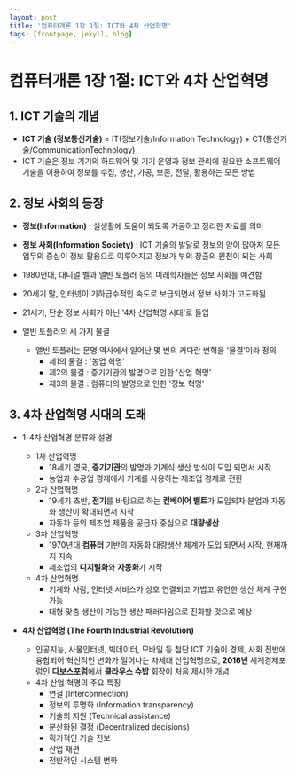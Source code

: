 ```yaml
---
layout: post
title: '컴퓨터개론 1장 1절: ICT와 4차 산업혁명'
tags: [frontpage, jekyll, blog]
---
```


# 컴퓨터개론 1장 1절: ICT와 4차 산업혁명

## 1. ICT 기술의 개념
- **ICT 기술 (정보통신기술)** = IT(정보기술/Information Technology) + CT(통신기술/CommunicationTechnology)
- ICT 기술은 정보 기기의 하드웨어 및 기기 운영과 정보 관리에 필요한 소프트웨어 기술을 이용하여 정보를 수집, 생산, 가공, 보존, 전달, 활용하는 모든 방법


## 2. 정보 사회의 등장
- **정보(Information)** : 실생활에 도움이 되도록 가공하고 정리한 자료를 의미
- **정보 사회(Information Society)** : ICT 기술의 발달로 정보의 양이 많아져 모든 업무의 중심이 정보 활용으로 이루어지고 정보가 부의 창출의 원천이 되는 사회

- 1980년대, 대니얼 벨과 앨빈 토플러 등의 미래학자들은 정보 사회를 예견함
- 20세기 말, 인터넷이 기하급수적인 속도로 보급되면서 정보 사회가 고도화됨
- 21세기, 단순 정보 사회가 아닌 '4차 산업혁명 시대'로 돌입

- 앨빈 토플러의 세 가지 물결
    - 앨빈 토플러는 문명 역사에서 일어난 몇 번의 커다란 변혁을 '물결'이라 정의
        - 제1의 물결 : '농업 혁명'
        - 제2의 물결 : 증기기관의 발명으로 인한 '산업 혁명'
        - 제3의 물결 : 컴퓨터의 발명으로 인한 '정보 혁명'


## 3. 4차 산업혁명 시대의 도래
- 1-4차 산업혁명 분류와 설명
    - 1차 산업혁명
        - 18세기 영국, **증기기관**의 발명과 기계식 생산 방식이 도입 되면서 시작
        - 농업과 수공업 경제에서 기계를 사용하는 제조업 경제로 전환
    - 2차 산업혁명
        - 19세기 초반, **전기**를 바탕으로 하는 **컨베이어 벨트**가 도입되자 분업과 자동화 생산이 확대되면서 시작
        - 자동차 등의 제조업 제품을 공급자 중심으로 **대량생산**
    - 3차 산업혁명
        - 1970년대 **컴퓨터** 기반의 자동화 대량생산 체계가 도입 되면서 시작, 현재까지 지속
        - 제조업의 **디지털화**와 **자동화**가 시작
    - 4차 산업혁명
        - 기계와 사람, 인터넷 서비스가 상호 연결되고 가볍고 유연한 생산 체계 구현 가능
        - 대형 맞춤 생산이 가능한 생산 패러다임으로 진화할 것으로 예상

- **4차 산업혁명 (The Fourth Industrial Revolution)**
    - 인공지능, 사물인터넷, 빅데이터, 모바일 등 첨단 ICT 기술이 경제, 사회 전반에 융합되어 혁신적인 변화가 일어나는 차세대 산업혁명으로, **2016년** 세계경제포럼인 **다보스포럼**에서 **클라우스 슈밥** 회장이 처음 제시한 개념
    - 4차 산업 혁명의 주요 특징
        - 연결 (Interconnection)
        - 정보의 투명화 (Information transparency)
        - 기술의 지원 (Technical assistance)
        - 분산화된 결정 (Decentralized decisions)
        - 획기적인 기술 진보
        - 산업 재편
        - 전반적인 시스템 변화
